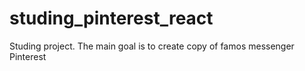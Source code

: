 # studing_pinterest_react
Studing project. The main goal is to create copy of famos messenger Pinterest 
